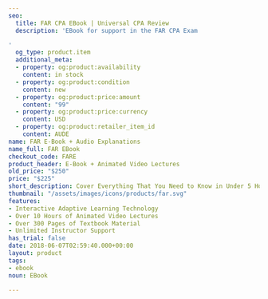 ```yaml
---
seo:
  title: FAR CPA EBook | Universal CPA Review
  description: 'EBook for support in the FAR CPA Exam

'
  og_type: product.item
  additional_meta:
  - property: og:product:availability
    content: in stock
  - property: og:product:condition
    content: new
  - property: og:product:price:amount
    content: "99"
  - property: og:product:price:currency
    content: USD
  - property: og:product:retailer_item_id
    content: AUDE
name: FAR E-Book + Audio Explanations
name_full: FAR EBook
checkout_code: FARE
product_header: E-Book + Animated Video Lectures
old_price: "$250"
price: "$225"
short_description: Cover Everything That You Need to Know in Under 5 Hours
thumbnail: "/assets/images/icons/products/far.svg"
features:
- Interactive Adaptive Learning Technology
- Over 10 Hours of Animated Video Lectures
- Over 300 Pages of Textbook Material
- Unlimited Instructor Support
has_trial: false
date: 2018-06-07T02:59:40.000+00:00
layout: product
tags:
- ebook
noun: EBook

---
```

